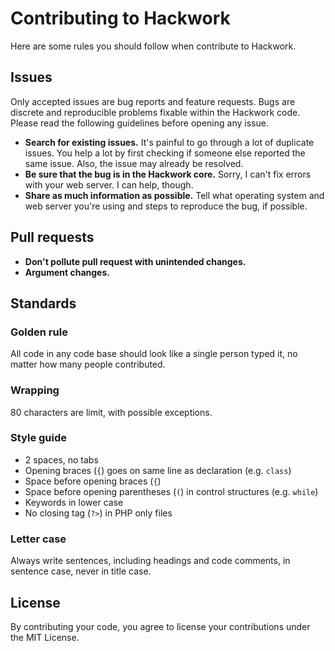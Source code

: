 # Contributing to Hackwork

Here are some rules you should follow when contribute to Hackwork.

## Issues

Only accepted issues are bug reports and feature requests. Bugs are discrete
and reproducible problems fixable within the Hackwork code. Please read the
following guidelines before opening any issue.

* **Search for existing issues.** It's painful to go through a lot of duplicate
issues. You help a lot by first checking if someone else reported the same
issue. Also, the issue may already be resolved.
* **Be sure that the bug is in the Hackwork core.** Sorry, I can't fix errors
with your web server. I can help, though.
* **Share as much information as possible.** Tell what operating system and
web server you're using and steps to reproduce the bug, if possible.

## Pull requests

* **Don't pollute pull request with unintended changes.**
* **Argument changes.**

## Standards

### Golden rule

All code in any code base should look like a single person typed it, no
matter how many people contributed.

### Wrapping

80 characters are limit, with possible exceptions.

### Style guide

* 2 spaces, no tabs
* Opening braces (`{`) goes on same line as declaration (e.g. `class`)
* Space before opening braces (`{`)
* Space before opening parentheses (`(`) in control structures (e.g. `while`)
* Keywords in lower case
* No closing tag (`?>`) in PHP only files

### Letter case

Always write sentences, including headings and code comments, in sentence case,
never in title case.

## License

By contributing your code, you agree to license your contributions under the
MIT License.